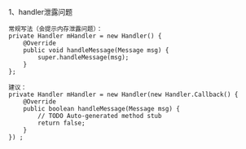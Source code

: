 1、handler泄露问题

    常规写法（会提示内存泄露问题）：
    private Handler mHandler = new Handler() {  
        @Override  
        public void handleMessage(Message msg) {  
            super.handleMessage(msg);  
        }  
    };  

    建议：
    private Handler mHandler = new Handler(new Handler.Callback() {  
        @Override  
        public boolean handleMessage(Message msg) {  
            // TODO Auto-generated method stub  
            return false;  
        }  
    }) ;